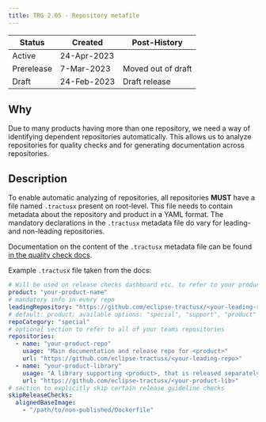 ```yaml
---
title: TRG 2.05 - Repository metafile
---
```


| Status     | Created     | Post-History       |
|------------|-------------|--------------------|
| Active     | 24-Apr-2023 |
| Prerelease | 7-Mar-2023  | Moved out of draft |
| Draft      | 24-Feb-2023 | Draft release      |

## Why

Due to many products having more than one repository, we need a way of identifying dependent repositories automatically. This allows us to analyze repositories for quality checks and for generating documentation across repositories.

## Description

To enable automatic analyzing of repositories, all repositories **MUST** have a file named `.tractusx` present on root-level.
This file needs to contain metadata about the repository and product in a YAML format.
The mandatory declarations in the `.tractusx` metadata file do vary for leading- and non-leading repositories.

Documentation on the content of the `.tractusx` metadata file can be found [in the quality check docs](https://github.com/eclipse-tractusx/tractusx-quality-checks/blob/main/docs/metadata_file.md).

Example `.tractusx` file taken from the docs:

```yaml
# Will be used on release checks dashboard etc. to refer to your product; only mandatory in the leading repo
product: "your-product-name"
# mandatory info in every repo
leadingRepository: "https://github.com/eclipse-tractusx/<your-leading-repo>"
# default: product; available options: "special", "support", "product"
repoCategory: "special"
# optional section to refer to all of your teams repositories
repositories:
  - name: "your-product-repo"
    usage: "Main documentation and release repo for <product>"
    url: "https://github.com/eclipse-tractusx/<your-leading-repo>"
  - name: "your-product-library"
    usage: "A library supporting <product>, that is released separately"
    url: "https://github.com/eclipse-tractusx/<your-product-lib>"
# section to explicitly skip certain release guideline checks
skipReleaseChecks:
  alignedBaseImage:
    - "/path/to/non-published/Dockerfile"
```
